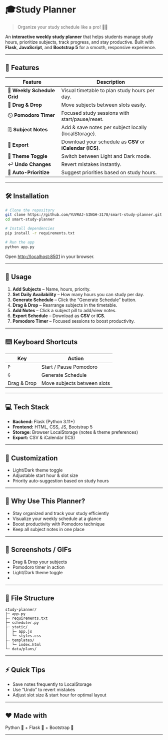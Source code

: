 # 🎓Study Planner

> Organize your study schedule like a pro! 📝⏰

An **interactive weekly study planner** that helps students manage study hours, prioritize subjects, track progress, and stay productive. Built with **Flask**, **JavaScript**, and **Bootstrap 5** for a smooth, responsive experience.

---

## 🚀 Features

| Feature                     | Description                                               |
| --------------------------- | --------------------------------------------------------- |
| 📅 **Weekly Schedule Grid** | Visual timetable to plan study hours per day.             |
| 🔀 **Drag & Drop**          | Move subjects between slots easily.                       |
| ⏲️ **Pomodoro Timer**       | Focused study sessions with start/pause/reset.            |
| 🗒️ **Subject Notes**       | Add & save notes per subject locally (localStorage).      |
| 💾 **Export**               | Download your schedule as **CSV** or **iCalendar (ICS)**. |
| 🌙 **Theme Toggle**         | Switch between Light and Dark mode.                       |
| ↩️ **Undo Changes**         | Revert mistakes instantly.                                |
| 🤖 **Auto-Prioritize**      | Suggest priorities based on study hours.                  |

---

## 🛠️ Installation

```bash
# Clone the repository
git clone https://github.com/YUVRAJ-SINGH-3178/smart-study-planner.git
cd smart-study-planner

# Install dependencies
pip install -r requirements.txt

# Run the app
python app.py
```

Open [http://localhost:8501](http://localhost:8501) in your browser.

---

## 📝 Usage

1. **Add Subjects** – Name, hours, priority.
2. **Set Daily Availability** – How many hours you can study per day.
3. **Generate Schedule** – Click the “Generate Schedule” button.
4. **Drag & Drop** – Rearrange subjects in the timetable.
5. **Add Notes** – Click a subject pill to add/view notes.
6. **Export Schedule** – Download as **CSV** or **ICS**.
7. **Pomodoro Timer** – Focused sessions to boost productivity.

---

## ⌨️ Keyboard Shortcuts

| Key         | Action                      |
| ----------- | --------------------------- |
| `P`         | Start / Pause Pomodoro      |
| `G`         | Generate Schedule           |
| Drag & Drop | Move subjects between slots |

---

## 💻 Tech Stack

* **Backend:** Flask (Python 3.11+)
* **Frontend:** HTML, CSS, JS, Bootstrap 5
* **Storage:** Browser LocalStorage (notes & theme preferences)
* **Export:** CSV & iCalendar (ICS)

---

## 🎨 Customization

* Light/Dark theme toggle
* Adjustable start hour & slot size
* Priority auto-suggestion based on study hours

---

## 🌟 Why Use This Planner?

* Stay organized and track your study efficiently
* Visualize your weekly schedule at a glance
* Boost productivity with Pomodoro technique
* Keep all subject notes in one place

---

## 📌 Screenshots / GIFs

* Drag & Drop your subjects
* Pomodoro timer in action
* Light/Dark theme toggle
* 
---

## 📂 File Structure

```
study-planner/
├─ app.py
├─ requirements.txt
├─ scheduler.py
├─ static/
│  ├─ app.js
│  └─ styles.css
├─ templates/
│  └─ index.html
└─ data/plans/
```

---

## ⚡ Quick Tips

* Save notes frequently to LocalStorage
* Use “Undo” to revert mistakes
* Adjust slot size & start hour for optimal layout

---

## ❤️ Made with

Python 🐍 + Flask 🖤 + Bootstrap 💜

---
